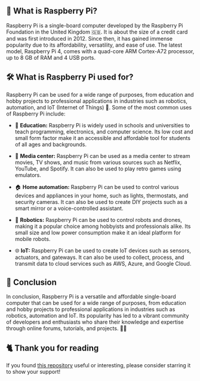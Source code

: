 <!-- [[> SEO
###### Title: What is Raspberry Pi? 
###### Description: 
###### Tags: 
###### Canonical: /viewer/info/What_is_Raspberry_Pi
]]> -->

## 🍓 What is Raspberry Pi? 
Raspberry Pi is a single-board computer developed by the Raspberry Pi Foundation in the United Kingdom 🇬🇧.
It is about the size of a credit card and was first introduced in 2012.
Since then, it has gained immense popularity due to its affordability, versatility, and ease of use.
The latest model, Raspberry Pi 4, comes with a quad-core ARM Cortex-A72 processor, up to 8 GB of RAM and 4 USB ports.

## 🛠️ What is Raspberry Pi used for?
Raspberry Pi can be used for a wide range of purposes, from education and hobby projects to professional applications in industries such as robotics, automation, and IoT (Internet of Things) 🚀.
Some of the most common uses of Raspberry Pi include:

- 🏫 **Education:**
Raspberry Pi is widely used in schools and universities to teach programming, electronics, and computer science.
Its low cost and small form factor make it an accessible and affordable tool for students of all ages and backgrounds.

- 🎵 **Media center:**
Raspberry Pi can be used as a media center to stream movies, TV shows, and music from various sources such as Netflix, YouTube, and Spotify.
It can also be used to play retro games using emulators.

- 🏠 **Home automation:**
Raspberry Pi can be used to control various devices and appliances in your home, such as lights, thermostats, and security cameras.
It can also be used to create DIY projects such as a smart mirror or a voice-controlled assistant.

- 🤖 **Robotics:**
Raspberry Pi can be used to control robots and drones, making it a popular choice among hobbyists and professionals alike.
Its small size and low power consumption make it an ideal platform for mobile robots.

- 🌐 **IoT:**
Raspberry Pi can be used to create IoT devices such as sensors, actuators, and gateways.
It can also be used to collect, process, and transmit data to cloud services such as AWS, Azure, and Google Cloud.

## 🤝 Conclusion
In conclusion, Raspberry Pi is a versatile and affordable single-board computer that can be used for a wide range of purposes, from education and hobby projects to professional applications in industries such as robotics, automation and IoT.
Its popularity has led to a vibrant community of developers and enthusiasts who share their knowledge and expertise through online forums, tutorials, and projects. 👥🌟

## 🐈 Thank you for reading
If you found [this repository](https://github.com/sefinek24/Sefinek-Blocklist-Collection) useful or interesting, please consider starring it to show your support!